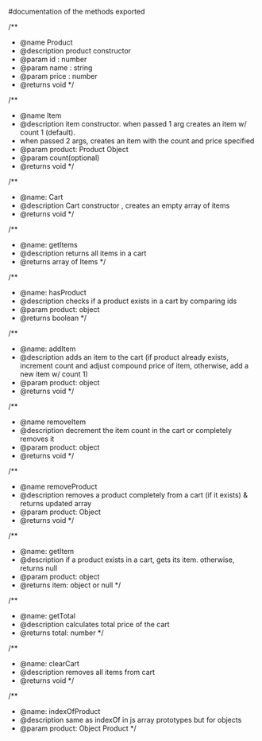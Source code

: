 #documentation of the methods exported

/**
 * @name Product
 * @description product constructor
 * @param id : number
 * @param name : string
 * @param price : number
 * @returns void 
 */
 
 /**
 * @name Item
 * @description item constructor. when passed 1 arg creates an item w/ count 1 (default).
 * when passed 2 args, creates an item with the count and price specified
 * @param product: Product Object 
 * @param count(optional)
 * @returns void 
 */
 
 /**
 * @name: Cart
 * @description Cart constructor , creates an empty array of items 
 * @returns void 
 */
 
 /**
 * @name: getItems
 * @description returns all items in a cart
 * @returns array of Items
 */

/**
 * @name: hasProduct
 * @description checks if a product exists in a cart by comparing ids
 * @param product: object
 * @returns boolean
 */
 
 /**
 * @name: addItem
 * @description adds an item to the cart (if product already exists, increment count and adjust compound price of item, otherwise, add a new item w/ count 1)
 * @param product: object
 * @returns void 
 */
 
/**
 * @name removeItem
 * @description decrement the item count in the cart or completely removes it
 * @param product: object
 * @returns void 
 */
 
 /**
 * @name removeProduct
 * @description removes a product completely from a cart (if it exists) & returns updated array
 * @param product: Object
 * @returns void
 */


/** 
 * @name: getItem
 * @description if a product exists in a cart, gets its item. otherwise, returns null
 * @param product: object 
 * @returns item: object or null
 */


/**
 * @name: getTotal
 * @description calculates total price of the cart
 * @returns total: number
 */
 
 /**
 * @name: clearCart
 * @description removes all items from cart
 * @returns void
 */

/**
* @name: indexOfProduct
* @description same as indexOf in js array prototypes but for objects
* @param product: Object Product
*/
